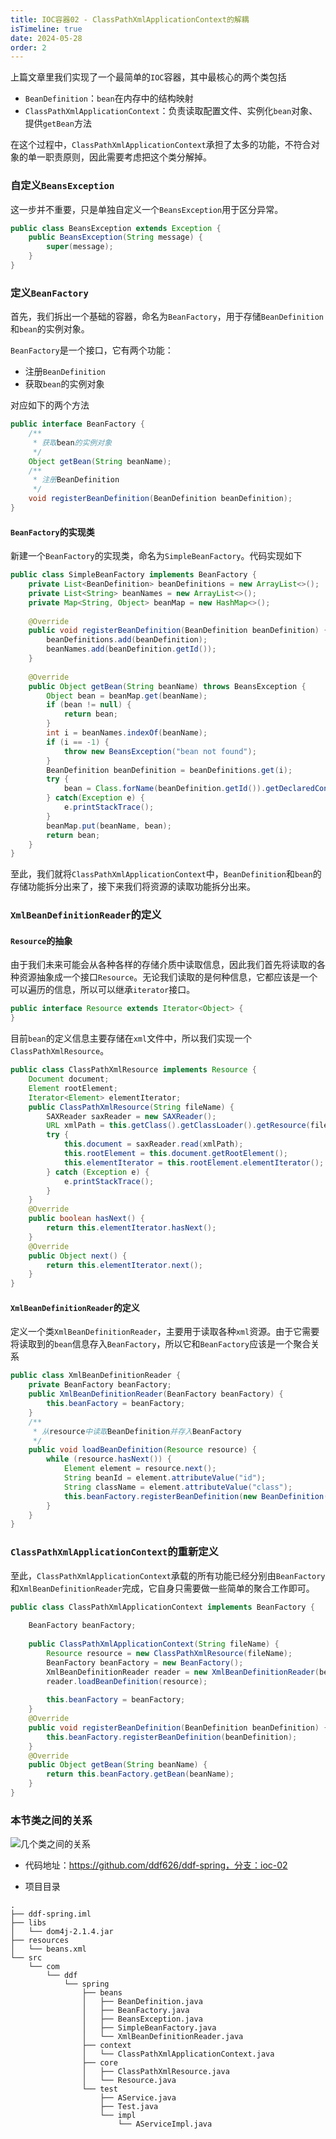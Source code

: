 ```yaml
---
title: IOC容器02 - ClassPathXmlApplicationContext的解耦
isTimeline: true
date: 2024-05-28
order: 2
---
```


上篇文章里我们实现了一个最简单的`IOC`容器，其中最核心的两个类包括

- `BeanDefinition`：`bean`在内存中的结构映射
- `ClassPathXmlApplicationContext`：负责读取配置文件、实例化`bean`对象、提供`getBean`方法

在这个过程中，`ClassPathXmlApplicationContext`承担了太多的功能，不符合对象的单一职责原则，因此需要考虑把这个类分解掉。

### 自定义`BeansException`

这一步并不重要，只是单独自定义一个`BeansException`用于区分异常。

```java
public class BeansException extends Exception {
    public BeansException(String message) {
        super(message);
    }
}
```

### 定义`BeanFactory`

首先，我们拆出一个基础的容器，命名为`BeanFactory`，用于存储`BeanDefinition`和`bean`的实例对象。

`BeanFactory`是一个接口，它有两个功能：

- 注册`BeanDefinition`
- 获取`bean`的实例对象

对应如下的两个方法

```java
public interface BeanFactory {
    /**
     * 获取bean的实例对象
     */
    Object getBean(String beanName);
    /**
     * 注册BeanDefinition
     */
    void registerBeanDefinition(BeanDefinition beanDefinition);
}
```

#### `BeanFactory`的实现类

新建一个`BeanFactory`的实现类，命名为`SimpleBeanFactory`。代码实现如下

```java
public class SimpleBeanFactory implements BeanFactory {
    private List<BeanDefinition> beanDefinitions = new ArrayList<>();
    private List<String> beanNames = new ArrayList<>();
    private Map<String, Object> beanMap = new HashMap<>();
    
    @Override
    public void registerBeanDefinition(BeanDefinition beanDefinition) {
        beanDefinitions.add(beanDefinition);
        beanNames.add(beanDefinition.getId());
    }
    
    @Override
    public Object getBean(String beanName) throws BeansException {
        Object bean = beanMap.get(beanName);
        if (bean != null) {
            return bean;
        }
        int i = beanNames.indexOf(beanName);
        if (i == -1) {
            throw new BeansException("bean not found");
        }
        BeanDefinition beanDefinition = beanDefinitions.get(i);
        try {
            bean = Class.forName(beanDefinition.getId()).getDeclaredConstructor().newInstance();
        } catch(Exception e) {
            e.printStackTrace();
        }
        beanMap.put(beanName, bean);
        return bean;
    }
}
```

至此，我们就将`ClassPathXmlApplicationContext`中，`BeanDefinition`和`bean`的存储功能拆分出来了，接下来我们将资源的读取功能拆分出来。

### `XmlBeanDefinitionReader`的定义

#### `Resource`的抽象

由于我们未来可能会从各种各样的存储介质中读取信息，因此我们首先将读取的各种资源抽象成一个接口`Resource`。无论我们读取的是何种信息，它都应该是一个可以遍历的信息，所以可以继承`iterator`接口。

```java
public interface Resource extends Iterator<Object> {
}
```

目前`bean`的定义信息主要存储在`xml`文件中，所以我们实现一个`ClassPathXmlResource`。

```java
public class ClassPathXmlResource implements Resource {
    Document document;
    Element rootElement;
    Iterator<Element> elementIterator;
    public ClassPathXmlResource(String fileName) {
        SAXReader saxReader = new SAXReader();
        URL xmlPath = this.getClass().getClassLoader().getResource(fileName);
        try {
            this.document = saxReader.read(xmlPath);
            this.rootElement = this.document.getRootElement();
            this.elementIterator = this.rootElement.elementIterator();
        } catch (Exception e) {
            e.printStackTrace();
        }
    }
    @Override
    public boolean hasNext() {
        return this.elementIterator.hasNext();
    }
    @Override
    public Object next() {
        return this.elementIterator.next();
    }
}
```

#### `XmlBeanDefinitionReader`的定义

定义一个类`XmlBeanDefinitionReader`，主要用于读取各种`xml`资源。由于它需要将读取到的`bean`信息存入`BeanFactory`，所以它和`BeanFactory`应该是一个聚合关系

```java
public class XmlBeanDefinitionReader {
	private BeanFactory beanFactory;
    public XmlBeanDefinitionReader(BeanFactory beanFactory) {
        this.beanFactory = beanFactory;
    }
    /**
     * 从resource中读取BeanDefinition并存入BeanFactory
     */
    public void loadBeanDefinition(Resource resource) {
        while (resource.hasNext()) {
            Element element = resource.next();
            String beanId = element.attributeValue("id");
            String className = element.attributeValue("class");
            this.beanFactory.registerBeanDefinition(new BeanDefinition(beanId, className));
        }
    }
}
```

### `ClassPathXmlApplicationContext`的重新定义

至此，`ClassPathXmlApplicationContext`承载的所有功能已经分别由`BeanFactory`和`XmlBeanDefinitionReader`完成，它自身只需要做一些简单的聚合工作即可。

```java
public class ClassPathXmlApplicationContext implements BeanFactory {
    
    BeanFactory beanFactory;
    
    public ClassPathXmlApplicationContext(String fileName) {
        Resource resource = new ClassPathXmlResource(fileName);
        BeanFactory beanFactory = new BeanFactory();
        XmlBeanDefinitionReader reader = new XmlBeanDefinitionReader(beanFactory);
        reader.loadBeanDefinition(resource);
        
        this.beanFactory = beanFactory;
    }
    @Override
    public void registerBeanDefinition(BeanDefinition beanDefinition) {
        this.beanFactory.registerBeanDefinition(beanDefinition);
    }
    @Override
    public Object getBean(String beanName) {
        return this.beanFactory.getBean(beanName);
    }
}
```

### 本节类之间的关系

![几个类之间的关系](https://ddf-typora-pics.oss-cn-shanghai.aliyuncs.com/picGo202405282147501.png)

- 代码地址：https://github.com/ddf626/ddf-spring，分支：ioc-02

- 项目目录

```text
.
├── ddf-spring.iml
├── libs
│   └── dom4j-2.1.4.jar
├── resources
│   └── beans.xml
└── src
    └── com
        └── ddf
            └── spring
                ├── beans
                │   ├── BeanDefinition.java
                │   ├── BeanFactory.java
                │   ├── BeansException.java
                │   ├── SimpleBeanFactory.java
                │   └── XmlBeanDefinitionReader.java
                ├── context
                │   └── ClassPathXmlApplicationContext.java
                ├── core
                │   ├── ClassPathXmlResource.java
                │   └── Resource.java
                └── test
                    ├── AService.java
                    ├── Test.java
                    └── impl
                        └── AServiceImpl.java

```

